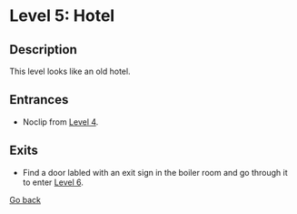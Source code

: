 # Level 5: Hotel

## Description
This level looks like an old hotel.

## Entrances
* Noclip from <a href="./Level_4.md">Level 4</a>.

## Exits
* Find a door labled with an exit sign in the boiler room and go through it to enter <a href="./Level_6.md">Level 6</a>.

<a href="./Levels.md">Go back</a>